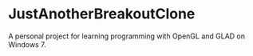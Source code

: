 # JustAnotherBreakoutClone
A personal project for learning programming with OpenGL and GLAD on Windows 7.
